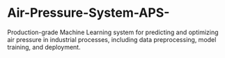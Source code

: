 # Air-Pressure-System-APS-
Production-grade Machine Learning system for predicting and optimizing air pressure in industrial processes, including data preprocessing, model training, and deployment.
